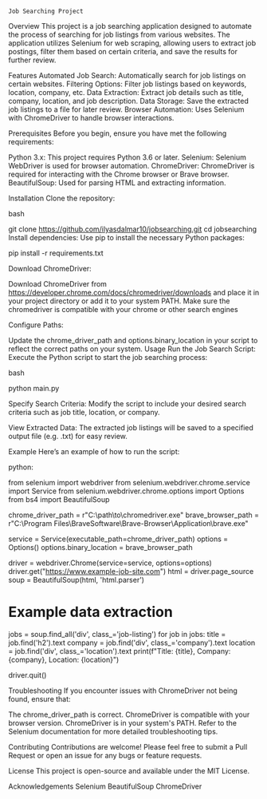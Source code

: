                                                                                Job Searching Project  
Overview
This project is a job searching application designed to automate the process of searching for job listings from various websites.
The application utilizes Selenium for web scraping, allowing users to extract job postings, filter them based on certain criteria, and save the results for further review.

Features
Automated Job Search: Automatically search for job listings on certain websites.
Filtering Options: Filter job listings based on keywords, location, company, etc.
Data Extraction: Extract job details such as title, company, location, and job description.
Data Storage: Save the extracted job listings to a file for later review.
Browser Automation: Uses Selenium with ChromeDriver to handle browser interactions.


Prerequisites
Before you begin, ensure you have met the following requirements:

Python 3.x: This project requires Python 3.6 or later.
Selenium: Selenium WebDriver is used for browser automation.
ChromeDriver: ChromeDriver is required for interacting with the Chrome browser or Brave browser.
BeautifulSoup: Used for parsing HTML and extracting information.

Installation
Clone the repository:

bash

git clone https://github.com/ilyasdalmar10/jobsearching.git
cd jobsearching
Install dependencies: Use pip to install the necessary Python packages:

pip install -r requirements.txt

Download ChromeDriver:

Download ChromeDriver from https://developer.chrome.com/docs/chromedriver/downloads and place it in your project directory or add it to your system PATH. 
Make sure the chromedriver is compatible with your chrome or other search engines

Configure Paths:

Update the chrome_driver_path and options.binary_location in your script to reflect the correct paths on your system.
Usage
Run the Job Search Script: Execute the Python script to start the job searching process:

bash

python main.py

Specify Search Criteria: Modify the script to include your desired search criteria such as job title, location, or company.

View Extracted Data: The extracted job listings will be saved to a specified output file (e.g. .txt) for easy review.

Example
Here’s an example of how to run the script:

python:

from selenium import webdriver
from selenium.webdriver.chrome.service import Service
from selenium.webdriver.chrome.options import Options
from bs4 import BeautifulSoup

chrome_driver_path = r"C:\path\to\chromedriver.exe"
brave_browser_path = r"C:\Program Files\BraveSoftware\Brave-Browser\Application\brave.exe"

service = Service(executable_path=chrome_driver_path)
options = Options()
options.binary_location = brave_browser_path

driver = webdriver.Chrome(service=service, options=options)
driver.get("https://www.example-job-site.com")
html = driver.page_source
soup = BeautifulSoup(html, 'html.parser')

# Example data extraction
jobs = soup.find_all('div', class_='job-listing')
for job in jobs:
    title = job.find('h2').text
    company = job.find('div', class_='company').text
    location = job.find('div', class_='location').text
    print(f"Title: {title}, Company: {company}, Location: {location}")

driver.quit()


Troubleshooting
If you encounter issues with ChromeDriver not being found, ensure that:

The chrome_driver_path is correct.
ChromeDriver is compatible with your browser version.
ChromeDriver is in your system's PATH.
Refer to the Selenium documentation for more detailed troubleshooting tips.

Contributing
Contributions are welcome! Please feel free to submit a Pull Request or open an issue for any bugs or feature requests.

License
This project is open-source and available under the MIT License.

Acknowledgements
Selenium
BeautifulSoup
ChromeDriver
